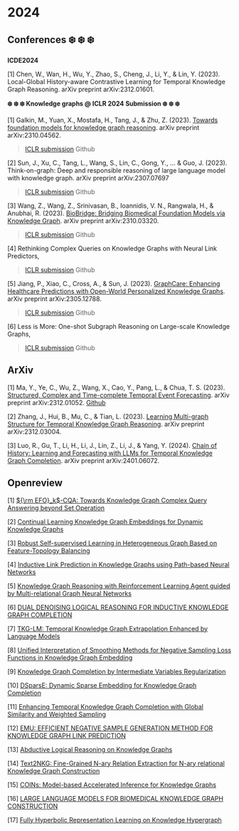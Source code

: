 # 2024

## Conferences ❄️ ❄️ ❄️

**ICDE2024**

[1] Chen, W., Wan, H., Wu, Y., Zhao, S., Cheng, J., Li, Y., & Lin, Y. (2023). Local-Global History-aware Contrastive Learning for Temporal Knowledge Graph Reasoning. arXiv preprint arXiv:2312.01601.

**❄️ ❄️ ❄️ Knowledge graphs @ ICLR 2024 Submission ❄️ ❄️ ❄️**

[1] Galkin, M., Yuan, X., Mostafa, H., Tang, J., & Zhu, Z. (2023). [Towards foundation models for knowledge graph reasoning](https://arxiv.org/pdf/2310.04562). arXiv preprint arXiv:2310.04562.
> [ICLR submission](https://openreview.net/forum?id=jVEoydFOl9)
> Github

[2] Sun, J., Xu, C., Tang, L., Wang, S., Lin, C., Gong, Y., ... & Guo, J. (2023). Think-on-graph: Deep and responsible reasoning of large language model with knowledge graph. arXiv preprint arXiv:2307.07697
> [ICLR submission](https://openreview.net/forum?id=nnVO1PvbTv)
> Github

[3] Wang, Z., Wang, Z., Srinivasan, B., Ioannidis, V. N., Rangwala, H., & Anubhai, R. (2023). [BioBridge: Bridging Biomedical Foundation Models via Knowledge Graph](https://arxiv.org/html/2310.03320v4). arXiv preprint arXiv:2310.03320.
> [ICLR submission](https://openreview.net/forum?id=jJCeMiwHdH)
> Github

[4] Rethinking Complex Queries on Knowledge Graphs with Neural Link Predictors,
> [ICLR submission](https://openreview.net/forum?id=1BmveEMNbG)
> Github

[5] Jiang, P., Xiao, C., Cross, A., & Sun, J. (2023). [GraphCare: Enhancing Healthcare Predictions with Open-World Personalized Knowledge Graphs](https://arxiv.org/pdf/2305.12788). arXiv preprint arXiv:2305.12788.
> [ICLR submission](https://openreview.net/forum?id=tVTN7Zs0ml)
> Github

[6] Less is More: One-shot Subgraph Reasoning on Large-scale Knowledge Graphs, 
> [ICLR submission](https://openreview.net/forum?id=QHROe7Mfcb)
> Github

## ArXiv

[1] Ma, Y., Ye, C., Wu, Z., Wang, X., Cao, Y., Pang, L., & Chua, T. S. (2023). [Structured, Complex and Time-complete Temporal Event Forecasting](https://arxiv.org/abs/2312.01052). arXiv preprint arXiv:2312.01052. [Github](https://github.com/yecchen/GDELT-ComplexEvent)

[2] Zhang, J., Hui, B., Mu, C., & Tian, L. (2023). [Learning Multi-graph Structure for Temporal Knowledge Graph Reasoning](https://arxiv.org/abs/2312.03004). arXiv preprint arXiv:2312.03004.

[3] Luo, R., Gu, T., Li, H., Li, J., Lin, Z., Li, J., & Yang, Y. (2024). [Chain of History: Learning and Forecasting with LLMs for Temporal Knowledge Graph Completion](https://arxiv.org/abs/2401.06072). arXiv preprint arXiv:2401.06072.

## Openreview

[1] [${\rm EFO}_k$-CQA: Towards Knowledge Graph Complex Query Answering beyond Set Operation](https://openreview.net/forum?id=xwZhyKynCB)

[2] [Continual Learning Knowledge Graph Embeddings for Dynamic Knowledge Graphs](https://openreview.net/forum?id=SiUhAbb3LH) 

[3] [Robust Self-supervised Learning in Heterogeneous Graph Based on Feature-Topology Balancing](https://openreview.net/forum?id=1JiIKjcwrr) 

[4] [Inductive Link Prediction in Knowledge Graphs using Path-based Neural Networks](https://openreview.net/forum?id=5xV0yTP50n) 

[5] [Knowledge Graph Reasoning with Reinforcement Learning Agent guided by Multi-relational Graph Neural Networks](https://openreview.net/forum?id=d1zLRzhalF) 

[6] [DUAL DENOISING LOGICAL REASONING FOR INDUCTIVE KNOWLEDGE GRAPH COMPLETION](https://openreview.net/forum?id=PqjQmLNuJt)

[7] [TKG-LM: Temporal Knowledge Graph Extrapolation Enhanced by Language Models]( https://openreview.net/forum?id=T0hhkuv8I0)

[8] [Unified Interpretation of Smoothing Methods for Negative Sampling Loss Functions in Knowledge Graph Embedding](https://openreview.net/forum?id=Oz6ABL8o8C)

[9] [Knowledge Graph Completion by Intermediate Variables Regularization](https://openreview.net/forum?id=bSlAUCyY4T)

[10] [DSparsE: Dynamic Sparse Embedding for Knowledge Graph Completion](https://openreview.net/forum?id=z4qWt62BdN)

[11] [Enhancing Temporal Knowledge Graph Completion with Global Similarity and Weighted Sampling](https://openreview.net/forum?id=wN9HBrNPSX) 

[12] [EMU: EFFICIENT NEGATIVE SAMPLE GENERATION METHOD FOR KNOWLEDGE GRAPH LINK PREDICTION](https://openreview.net/forum?id=rcsV1C2eyk)

[13] [Abductive Logical Reasoning on Knowledge Graphs](https://openreview.net/forum?id=DIuSX4HqDZ)

[14] [Text2NKG: Fine-Grained N-ary Relation Extraction for N-ary relational Knowledge Graph Construction](https://openreview.net/forum?id=1g77zRaJq0)

[15] [COINs: Model-based Accelerated Inference for Knowledge Graphs](https://openreview.net/forum?id=ut9aUpFZFr)

[16] [LARGE LANGUAGE MODELS FOR BIOMEDICAL KNOWLEDGE GRAPH CONSTRUCTION](https://openreview.net/forum?id=K1bv86Uvbp)

[17] [Fully Hyperbolic Representation Learning on Knowledge Hypergraph](https://openreview.net/forum?id=q6WtaLj8O1)